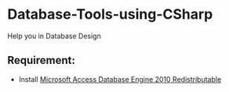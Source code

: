 # Database-Tools-using-CSharp
Help you in Database Design
## Requirement:
* Install [Microsoft Access Database Engine 2010 Redistributable](https://www.microsoft.com/en-us/download/details.aspx?id=13255)
